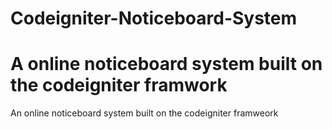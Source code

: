 # Codeigniter-Noticeboard-System

A online noticeboard system built on the codeigniter framwork 
=======



An online noticeboard system built on the codeigniter framweork




